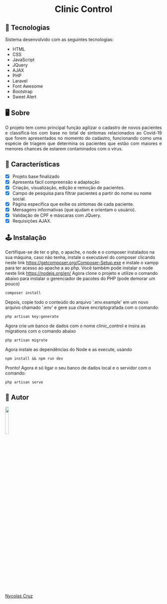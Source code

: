 <h1 align="center">Clinic Control</h1>

## 🚀 Tecnologias

<p>Sistema desenvolvido com as seguintes tecnologias:</p>

- HTML
- CSS
- JavaScript
- JQuery
- AJAX
- PHP
- Laravel
- Font Awesome
- Bootstrap
- Sweet Alert

## 🖥️ Sobre

<p align="justify">O projeto tem como principal função agilizar o cadastro de novos pacientes e classificá-los com base no total de sintomas relacionados ao Covid-19 que forem apresentados no momento do cadastro, funcionando como uma espécie de triagem que determina os pacientes que estão com maiores e menores chances de estarem contaminados com o vírus.</p>

## 🔧 Características

- [x] Projeto base finalizado
- [x] Apresenta fácil compreensão e adaptação
- [x] Criação, visualização, edição e remoção de pacientes.
- [x] Campo de pesquisa para filtrar pacientes a partir do nome ou nome social.
- [x] Página específica que exibe os sintomas de cada paciente.
- [x] Mensagens informativas (que ajudam e orientam o usuário).
- [x] Validação de CPF e máscaras com JQuery.
- [X] Requisições AJAX.

## 🕹️ Instalação

Certifique-se de ter o php, o apache, o node e o composer instalados na sua máquina, caso não tenha, instale o executável do composer clicando neste link https://getcomposer.org/Composer-Setup.exe e instale o xampp para ter acesso ao apache a ao php. Você também pode instalar o node neste link https://nodejs.org/en/ Agora clone o projeto e utilize o comando abaixo para instalar o gerenciador de pacotes do PHP (pode demorar um pouco)
````
composer install
````
Depois, copie todo o conteúdo do arquivo '.env.example' em um novo arquivo chamado '.env' e gere sua chave encriptografada com o comando:
````
php artisan key:generate
````
Agora crie um banco de dados com o nome clinic_control e insira as migrations com o comando abaixo
````
php artisan migrate
````
Agora instale as dependências do Node e as execute, usando
````
npm install && npm run dev
````
Pronto! Agora é só ligar o seu banco de dados local e o servidor com o comando:
````
php artisan serve
````

## 🐧 Autor

<a href="https://github.com/NycolasCruz">
    <img src="https://github.com/NycolasCruz.png"  width="15%">
    <p>Nycolas Cruz</p>
</a>
